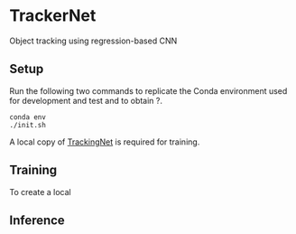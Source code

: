 # TrackerNet
Object tracking using regression-based CNN

## Setup
Run the following two commands to replicate the Conda environment used for development and test and to obtain ?.

```
conda env
./init.sh
```

A local copy of [TrackingNet](http://www.lrgonzales.com/traffic-sign-classifier) is required for training.

## Training
To create a local


## Inference
